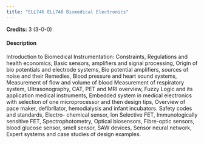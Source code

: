 ```yaml
---
title: "ELL746 ELL746 Biomedical Electronics"
---
```

**Credits:** 3 (3-0-0)

#### Description
Introduction to Biomedical Instrumentation: Constraints, Regulations and health economics, Basic sensors, amplifiers and signal processing, Origin of bio potentials and electrode systems, Bio potential amplifiers, sources of noise and their Remedies, Blood pressure and heart sound systems, Measurement of flow and volume of blood Measurement of respiratory system, Ultrasonography, CAT, PET and MRI overview, Fuzzy Logic and its application medical instruments, Embedded system in medical electronics with selection of one microprocessor and then design tips, Overview of pace maker, defibrllator, hemodialysis and infant incubators. Safety codes and standards, Electro- chemical sensor, Ion Selective FET, Immunologically sensitive FET, Spectrophotometry, Optical biosensors, Fibre-optic sensors, blood glucose sensor, smell sensor, SAW devices, Sensor neural network, Expert systems and case studies of design examples.